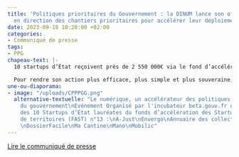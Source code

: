 ```yaml
---
title: 'Politiques prioritaires du Gouvernement : la DINUM lance son offre de service
  en direction des chantiers prioritaires pour accélérer leur déploiement'
date: 2023-09-18 10:20:00 +02:00
categories:
- Communiqué de presse
tags:
- PPG
chapeau-text: |-
  10 startups d’État reçoivent près de 2 550 000€ via le fond d’accélération des startups d’état et de territoires de la direction interministérielle du numérique.

  Pour rendre son action plus efficace, plus simple et plus souveraine, l’État s’appuie sur la puissance offerte par le numérique : qu’il s’agisse par exemple de dématérialisation permettant de faciliter les démarches des usagers les plus à l’aise avec le numérique et libérer du temps aux agents publics pour mieux accompagner les citoyens les plus isolés du numérique ou encore d’expérimenter l’utilisation d’outils d’intelligence artificielle pour améliorer la qualité des réponses apportées aux usagers.
une-ou-diaporama:
- image: "/uploads/CPPPGG.png"
  alternative-textuelle: "Le numérique, un accélérateur des politiques prioritaires
    du gouvernement\nEvénement Organisé par l'incubateur beta.gouv.fr de la DINUM\nAnnonce
    des 10 Startups d’État lauréates du fonds d’accélération des Startups d’État et
    de territoires (FAST) n°13 :\nA-Just\nEnvergo\nAnnuaire des collectivités\nRéfugiés.info\nDataSubvention\nDocurba
    \nDossierFacile\nMa Cantine\nMano\nMobilic"
---
```


<div class="lien-important"><p><a href="https://www.numerique.gouv.fr/espace-presse/politiques-prioritaires-du-gouvernement-la-dinum-lance-son-offre-de-service-en-direction-des-chantiers-prioritaires-pour-accelerer-leur-deploiement/">Lire le communiqué de presse</a></p></div>